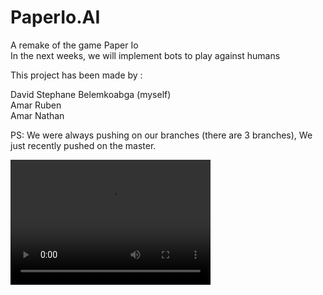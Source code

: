 # PaperIo.AI<br>
A remake of the game Paper Io <br>
In the next weeks, we will implement bots to play against humans

This project has been made by : 

David Stephane Belemkoabga (myself)<br>
Amar Ruben<br>
Amar Nathan<br>

PS: We were always pushing on our branches (there are 3 branches), 
We just recently pushed on the master.

<video src="adsa_pres.mp4" width="320" height="200" controls preload></video>
